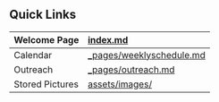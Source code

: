 ## Quick Links
<b>
  
| Welcome Page | [index.md](index.md )       |
| :---     | :---                    |
| Calendar    | [_pages/weeklyschedule.md](/_pages/weeklyschedule.md/)|
| Outreach    | [_pages/outreach.md](/_pages/outreach.md/)|
| Stored Pictures    | [assets/images/](/assets/images/)|

</b>
